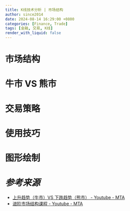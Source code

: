 ```yaml
---
title: K线技术分析 | 市场结构
author: since2014
date: 2024-08-14 16:29:00 +0800
categories: [Finance, Trade]
tags: [金融, 交易, K线]
render_with_liquid: false
---
```


# 市场结构



# 牛市 VS 熊市

# 交易策略

# 使用技巧

# 图形绘制


# *参考来源*

+ [上升趋势（牛市）VS 下跌趋势（熊市） - Youtube - MTA](https://youtu.be/evgyuK4bhoY?si=Gt26ib51fCAAKsbM)
+ [进阶市场结构课程 - Youtube - MTA](https://youtu.be/k6vrQmgZXz4?si=ninetUbZ0DDY15la) 

